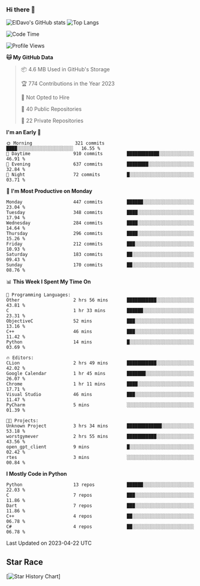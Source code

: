 ### Hi there 👋
![ElDavo's GitHub stats](https://github-readme-stats.vercel.app/api?username=ElDavoo&show_icons=true&theme=chartreuse-dark)
![Top Langs](https://github-readme-stats.vercel.app/api/top-langs/?username=ElDavoo&theme=chartreuse-dark&layout=compact)

<!--START_SECTION:waka-->
![Code Time](http://img.shields.io/badge/Code%20Time-23%20hrs%2027%20mins-blue)

![Profile Views](http://img.shields.io/badge/Profile%20Views-2-blue)

**🐱 My GitHub Data** 

> 📦 4.6 MB Used in GitHub's Storage 
 > 
> 🏆 774 Contributions in the Year 2023
 > 
> 🚫 Not Opted to Hire
 > 
> 📜 40 Public Repositories 
 > 
> 🔑 22 Private Repositories 
 > 
**I'm an Early 🐤** 

```text
🌞 Morning                321 commits         ████░░░░░░░░░░░░░░░░░░░░░   16.55 % 
🌆 Daytime                910 commits         ████████████░░░░░░░░░░░░░   46.91 % 
🌃 Evening                637 commits         ████████░░░░░░░░░░░░░░░░░   32.84 % 
🌙 Night                  72 commits          █░░░░░░░░░░░░░░░░░░░░░░░░   03.71 % 
```
📅 **I'm Most Productive on Monday** 

```text
Monday                   447 commits         ██████░░░░░░░░░░░░░░░░░░░   23.04 % 
Tuesday                  348 commits         ████░░░░░░░░░░░░░░░░░░░░░   17.94 % 
Wednesday                284 commits         ████░░░░░░░░░░░░░░░░░░░░░   14.64 % 
Thursday                 296 commits         ████░░░░░░░░░░░░░░░░░░░░░   15.26 % 
Friday                   212 commits         ███░░░░░░░░░░░░░░░░░░░░░░   10.93 % 
Saturday                 183 commits         ██░░░░░░░░░░░░░░░░░░░░░░░   09.43 % 
Sunday                   170 commits         ██░░░░░░░░░░░░░░░░░░░░░░░   08.76 % 
```


📊 **This Week I Spent My Time On** 

```text
💬 Programming Languages: 
Other                    2 hrs 56 mins       ███████████░░░░░░░░░░░░░░   43.81 % 
C                        1 hr 33 mins        ██████░░░░░░░░░░░░░░░░░░░   23.31 % 
ObjectiveC               52 mins             ███░░░░░░░░░░░░░░░░░░░░░░   13.16 % 
C++                      46 mins             ███░░░░░░░░░░░░░░░░░░░░░░   11.42 % 
Python                   14 mins             █░░░░░░░░░░░░░░░░░░░░░░░░   03.69 % 

🔥 Editors: 
CLion                    2 hrs 49 mins       ███████████░░░░░░░░░░░░░░   42.02 % 
Google Calendar          1 hr 45 mins        ███████░░░░░░░░░░░░░░░░░░   26.07 % 
Chrome                   1 hr 11 mins        ████░░░░░░░░░░░░░░░░░░░░░   17.71 % 
Visual Studio            46 mins             ███░░░░░░░░░░░░░░░░░░░░░░   11.47 % 
PyCharm                  5 mins              ░░░░░░░░░░░░░░░░░░░░░░░░░   01.39 % 

🐱‍💻 Projects: 
Unknown Project          3 hrs 34 mins       █████████████░░░░░░░░░░░░   53.18 % 
worstgymever             2 hrs 55 mins       ███████████░░░░░░░░░░░░░░   43.56 % 
open_gpt_client          9 mins              █░░░░░░░░░░░░░░░░░░░░░░░░   02.42 % 
rtes                     3 mins              ░░░░░░░░░░░░░░░░░░░░░░░░░   00.84 % 
```

**I Mostly Code in Python** 

```text
Python                   13 repos            ██████░░░░░░░░░░░░░░░░░░░   22.03 % 
C                        7 repos             ███░░░░░░░░░░░░░░░░░░░░░░   11.86 % 
Dart                     7 repos             ███░░░░░░░░░░░░░░░░░░░░░░   11.86 % 
C++                      4 repos             ██░░░░░░░░░░░░░░░░░░░░░░░   06.78 % 
C#                       4 repos             ██░░░░░░░░░░░░░░░░░░░░░░░   06.78 % 
```




 Last Updated on 2023-04-22 UTC
<!--END_SECTION:waka-->

## Star Race

[![Star History Chart](https://api.star-history.com/svg?repos=ElDavoo/WhatsApp-Crypt14-Crypt15-Decrypter,ElDavoo/TuringOS,EliteAndroidApps/WhatsApp-Crypt12-Decrypter,KnugiHK/Whatsapp-Chat-Exporter&type=Date)]
